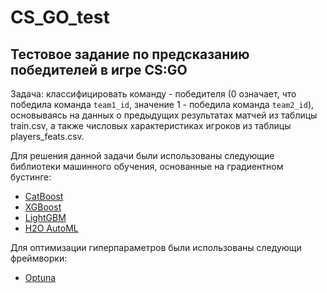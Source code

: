 # CS_GO_test
## Тестовое задание по предсказанию победителей в игре CS:GO

Задача: классифицировать команду - победителя (0 означает, что победила команда `team1_id`, значение 1 - победила команда `team2_id`), основываясь на данных о предыдущих результатах матчей из таблицы train.csv, а также числовых характеристиках игроков из таблицы players_feats.csv.

Для решения данной задачи были использованы следующие библиотеки машинного обучения, основанные на градиентном бустинге:

- [CatBoost](https://catboost.ai/)
- [XGBoost](https://xgboost.readthedocs.io/en/stable/)
- [LightGBM](https://lightgbm.readthedocs.io/en/latest/pythonapi/lightgbm.LGBMClassifier.html)
- [H2O AutoML](https://docs.h2o.ai/h2o/latest-stable/h2o-docs/automl.html)

Для оптимизации гиперпараметров были использованы следующи фреймворки:

- [Optuna](https://optuna.org/)
